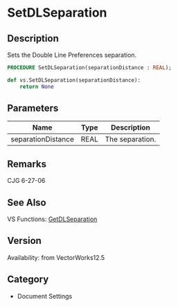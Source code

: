 # SetDLSeparation

## Description
Sets the Double Line Preferences separation.

```pascal
PROCEDURE SetDLSeparation(separationDistance : REAL);
```

```python
def vs.SetDLSeparation(separationDistance):
    return None
```

## Parameters
|Name|Type|Description|
|---|---|---|
|separationDistance|REAL|The separation.|

## Remarks
CJG 6-27-06

## See Also
VS Functions:
[GetDLSeparation](GetDLSeparation.md)

## Version
Availability: from VectorWorks12.5

## Category
* Document Settings

